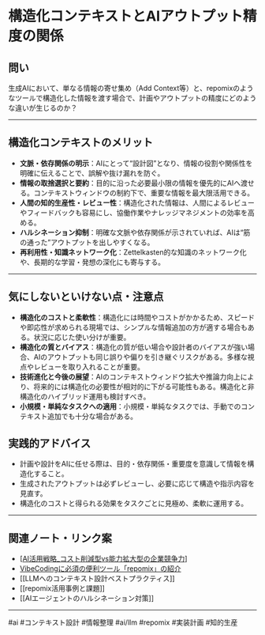 # 構造化コンテキストとAIアウトプット精度の関係

## 問い
生成AIにおいて、単なる情報の寄せ集め（Add Context等）と、repomixのようなツールで構造化した情報を渡す場合で、計画やアウトプットの精度にどのような違いが生じるのか？

---

## 構造化コンテキストのメリット
- **文脈・依存関係の明示**：AIにとって“設計図”となり、情報の役割や関係性を明確に伝えることで、誤解や抜け漏れを防ぐ。
- **情報の取捨選択と要約**：目的に沿った必要最小限の情報を優先的にAIへ渡せる。コンテキストウィンドウの制約下で、重要な情報を最大限活用できる。
- **人間の知的生産性・レビュー性**：構造化された情報は、人間によるレビューやフィードバックも容易にし、協働作業やナレッジマネジメントの効率を高める。
- **ハルシネーション抑制**：明確な文脈や依存関係が示されていれば、AIは“筋の通った”アウトプットを出しやすくなる。
- **再利用性・知識ネットワーク化**：Zettelkasten的な知識のネットワーク化や、長期的な学習・発想の深化にも寄与する。

---

## 気にしないといけない点・注意点
- **構造化のコストと柔軟性**：構造化には時間やコストがかかるため、スピードや即応性が求められる現場では、シンプルな情報追加の方が適する場合もある。状況に応じた使い分けが重要。
- **構造化の質とバイアス**：構造化の質が低い場合や設計者のバイアスが強い場合、AIのアウトプットも同じ誤りや偏りを引き継ぐリスクがある。多様な視点やレビューを取り入れることが重要。
- **技術進化と今後の展望**：AIのコンテキストウィンドウ拡大や推論力向上により、将来的には構造化の必要性が相対的に下がる可能性もある。構造化と非構造化のハイブリッド運用も検討すべき。
- **小規模・単純なタスクへの適用**：小規模・単純なタスクでは、手動でのコンテキスト追加でも十分な場合がある。

## 実践的アドバイス
- 計画や設計をAIに任せる際は、目的・依存関係・重要度を意識して情報を構造化すること。
- 生成されたアウトプットは必ずレビューし、必要に応じて構造や指示内容を見直す。
- 構造化のコストと得られる効果をタスクごとに見極め、柔軟に運用する。

---

## 関連ノート・リンク案
- [[AI活用戦略_コスト削減型vs能力拡大型の企業競争力]]
- [VibeCodingに必須の便利ツール「repomix」の紹介](https://zenn.dev/cryptobox/articles/c497adc7f3eed4)
- [[LLMへのコンテキスト設計ベストプラクティス]]
- [[repomix活用事例と課題]]
- [[AIエージェントのハルシネーション対策]]

---

#ai #コンテキスト設計 #情報整理 #ai/llm #repomix #実装計画 #知的生産

[//begin]: # "Autogenerated link references for markdown compatibility"
[AI活用戦略_コスト削減型vs能力拡大型の企業競争力]: AI%E6%B4%BB%E7%94%A8%E6%88%A6%E7%95%A5_%E3%82%B3%E3%82%B9%E3%83%88%E5%89%8A%E6%B8%9B%E5%9E%8Bvs%E8%83%BD%E5%8A%9B%E6%8B%A1%E5%A4%A7%E5%9E%8B%E3%81%AE%E4%BC%81%E6%A5%AD%E7%AB%B6%E4%BA%89%E5%8A%9B.md "AI活用戦略：コスト削減型 vs 能力拡大型の企業競争力"
[//end]: # "Autogenerated link references"
